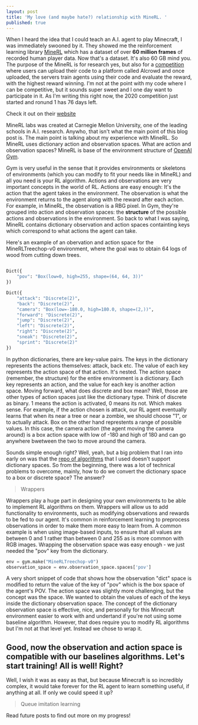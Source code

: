 ```yaml
---
layout: post
title: 'My love (and maybe hate?) relationship with MineRL. '
published: true
---
```


When I heard the idea that I could teach an A.I. agent to play Minecraft, I was immediately swooned by it. They showed me the reinforcement learning library [MineRL](https://minerl.io/docs/index.html) which has a dataset of over **60 million frames** of recorded human player data. Now that's a dataset. It's also 60 GB mind you. The purpose of the MineRL is for research yes, but also for a [competition](https://minerl.io/competition/) where users can upload their code to a platform called Alcrowd and once uploaded, the servers train agents using their code and evaluate the reward, with the highest reward winning. I'm not at the point with my code where I can be competitive, but it sounds super sweet and I one day want to participate in it. As I'm writing this right now, the 2020 competition just started and ronund 1 has 76 days left. 

Check it out on their [website](https://www.aicrowd.com/challenges/neurips-2020-minerl-competition)

MineRL labs was created at Carnegie Mellon University, one of the leading schools in A.I. research. Anywho, that isn't what the main point of this blog post is. The main point is talking about my experience with MineRL. So MineRL uses dictionary action and observation spaces. What are action and observation spaces? MineRL is base of the environment structure of [OpenAI Gym](https://gym.openai.com). 

Gym is very useful in the sense that it provides environments or skeletons of environments (which you can modify to fit your needs like in MineRL) and all you need is your RL algorithm. Actions and observations are very important concepts in the world of RL. Actions are easy enough: It's the action that the agent takes in the environment. The observation is what the environment returns to the agent along with the reward after each action. For example, in MineRL, the observation is a RBG pixel. In Gym, they're grouped into action and observation spaces: the **structure** of the possible actions and observations in the environment. So back to what I was saying, MineRL contains dictionary observation and action spaces containting keys which correspond to what actions the agent can take. 

Here's an example of an obervation and action space for the MineRLTreechop-v0 environment, where the goal was to obtain 64 logs of wood from cutting down trees. 

```python

Dict({
    "pov": "Box(low=0, high=255, shape=(64, 64, 3))"
})

Dict({
    "attack": "Discrete(2)",
    "back": "Discrete(2)",
    "camera": "Box(low=-180.0, high=180.0, shape=(2,))",
    "forward": "Discrete(2)",
    "jump": "Discrete(2)",
    "left": "Discrete(2)",
    "right": "Discrete(2)",
    "sneak": "Discrete(2)",
    "sprint": "Discrete(2)"
})
```

In python dictionaries, there are key-value pairs. The keys in the dictionary represents the actions themselves: attack, back etc. The value of each key represents the action space of that action. It's nested. The action space (remember, the structure) for the entire environment is a dictionary. Each key represents an action, and the value for each key is another action space. Moving forward, what does discrete and box mean? Well, those are other types of action spaces just like the dictionary type. Think of discrete as binary. 1 means the action is activated, 0 means its not. Which makes sense. For example, if the action chosen is attack, our RL agent eventually learns that when its near a tree or near a zombie, we should choose "1", or to actually attack. Box on the other hand represtents a range of possible values. In this case, the camera action (the agent moving the camera around) is a box action space with low of -180 and high of 180 and can go anywhere bwetween the two to move around the camera. 

Sounds simple enough right? Well, yeah, but a big problem that I ran into early on was that the [repo of algorithms](https://github.com/hill-a/stable-baselines) that I used doesn't support dictionary spaces. So from the beginning, there was a lot of technical problems to overcome, mainly, how to do we convert the dictionary space to a box or discrete space? The answer?

> Wrappers

Wrappers play a huge part in designing your own environments to be able to implement RL algorithms on them. Wrappers will allow us to add functionality to environments, such as modifying observations and rewards to be fed to our agent. It's common in reinforcement learning to preprocess observations in order to make them more easy to learn from. A common example is when using image-based inputs, to ensure that all values are between 0 and 1 rather than between 0 and 255 as is more common with RGB images. Wrapping the observation space was easy enough - we just needed the "pov" key from the dictionary. 

```python
env = gym.make("MineRLTreechop-v0")
observation_space = env.observation_space.spaces['pov']
```

A very short snippet of code that shows how the observation "dict" space is modified to return the value of the key of "pov" which is the box space of the agent's POV. The action space was slightly more challenging, but the concept was the space. We wanted to obtain the values of each of the keys inside the dictionary observation space. The concept of the dictionary observation space is effective, nice, and personally for this Minecraft environment easier to work with and undertand if you're not using some baseline algorithm. However, that does require you to modify RL algorithms but I'm not at that level yet. Instead we chose to wrap it.

## Good, now the observation and action space is compatible with our baselines algorithms. Let's start training! All is well! Right?

Well, I wish it was as easy as that, but because Minecraft is so incredibly complex, it would take forever for the RL agent to learn something useful, if anything at all. If only we could speed it up?

> Queue imitation learning

Read future posts to find out more on my progress! 

